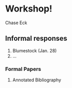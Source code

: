 # Workshop!

Chase Eck

## Informal responses

1. Blumestock (Jan. 28)
2. ...

### Formal Papers

1. Annotated Bibliography
